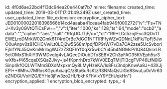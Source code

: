 id: 4f0d6ae22bd4f13dc94ea20e440af7b7
mime: 
filename: 
created_time: 
updated_time: 2019-03-01T17:01:49.349Z
user_created_time: 
user_updated_time: 
file_extension: 
encryption_cipher_text: JED01000022018398566b14cd4aaaba41ceaa4fab949f000272{"iv":"Fs+TNJ+Xv3y0GVtQTiCsFw==","v":1,"iter":1000,"ks":128,"ts":64,"mode":"ocb2","adata":"","cipher":"aes","salt":"9fqUGJTjF/o=","ct":"R9+LCc5znjlEvc3QDv1TEWELroDMrkW0ZGmk6174rdOrBe7dGO1NTTlRFfyWZvQDNnL1klFk/TpFj5JwO0uAnpv0z81CHCVwiLt0LDj2w5S68m/pdjfDP9rW/7vDa7OA2zse5UcSvboriFjlnfYNJi5QvKmMrrbgWJZzZ8QFhYf0qXr5wbCYi45b4NGMsPi1Q84QkrxLR5ctOMxS1hXiY3WMDvqIg4vLAQeeDiOubDTxSE8V2Ch3pFAG35KVEph5sr3wXfb+f465cqelXSQaZJivy+js4fKpnrhDro7kWV0EEqTMijTI3cgFVP46LfN0lGSinp4kfOQLWTMmSDXdMxpxmQy8LMyHzeKA/Is8Fs/3ndpKnwAa8J+43XJjEPI++8MhrJ7MRxsKGyuAxiJqO/z8tp6uRsKtzRSNMaQsUiGe8SwuLu0cVir63eZNDGI/VxHZG/EYHe3jFw3zo2HLfbkhKFhVixY9YEhUqkHn"}
encryption_applied: 1
encryption_blob_encrypted: 
type_: 4
